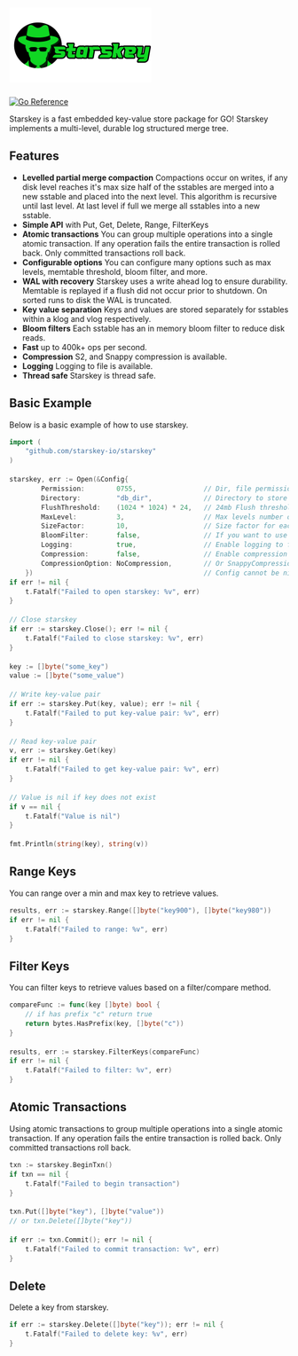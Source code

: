 <div>
    <h1 align="left"><img width="256" src="artwork/starskey_logo.png"></h1>
</div>

[![Go Reference](https://pkg.go.dev/badge/github.com/starskey-io/starskey.svg)](https://pkg.go.dev/github.com/starskey-io/starskey)

Starskey is a fast embedded key-value store package for GO!  Starskey implements a multi-level, durable log structured merge tree.

## Features
- **Levelled partial merge compaction**  Compactions occur on writes, if any disk level reaches it's max size half of the sstables are merged into a new sstable and placed into the next level.  This algorithm is recursive until last level.  At last level if full we merge all sstables into a new sstable.
- **Simple API** with Put, Get, Delete, Range, FilterKeys
- **Atomic transactions** You can group multiple operations into a single atomic transaction.  If any operation fails the entire transaction is rolled back.  Only committed transactions roll back.
- **Configurable options** You can configure many options such as max levels, memtable threshold, bloom filter, and more.
- **WAL with recovery** Starskey uses a write ahead log to ensure durability.  Memtable is replayed if a flush did not occur prior to shutdown.  On sorted runs to disk the WAL is truncated.
- **Key value separation** Keys and values are stored separately for sstables within a klog and vlog respectively.
- **Bloom filters** Each sstable has an in memory bloom filter to reduce disk reads.
- **Fast** up to 400k+ ops per second.
- **Compression** S2, and Snappy compression is available.
- **Logging** Logging to file is available.
- **Thread safe** Starskey is thread safe.

## Basic Example
Below is a basic example of how to use starskey.
```go
import (
    "github.com/starskey-io/starskey"
)

starskey, err := Open(&Config{
        Permission:        0755,                 // Dir, file permission
        Directory:         "db_dir",             // Directory to store data
        FlushThreshold:    (1024 * 1024) * 24,   // 24mb Flush threshold in bytes
        MaxLevel:          3,                    // Max levels number of disk levels
        SizeFactor:        10,                   // Size factor for each level.  Say 10 that's 10 * the FlushThreshold at each level. So level 1 is 10MB, level 2 is 100MB, level 3 is 1GB.
        BloomFilter:       false,                // If you want to use bloom filters
        Logging:           true,                 // Enable logging to file
        Compression:       false,                // Enable compression
        CompressionOption: NoCompression,        // Or SnappyCompression, S2Compression
    })                                           // Config cannot be nil**
if err != nil {
    t.Fatalf("Failed to open starskey: %v", err)
}

// Close starskey
if err := starskey.Close(); err != nil {
    t.Fatalf("Failed to close starskey: %v", err)
}

key := []byte("some_key")
value := []byte("some_value")

// Write key-value pair
if err := starskey.Put(key, value); err != nil {
    t.Fatalf("Failed to put key-value pair: %v", err)
}

// Read key-value pair
v, err := starskey.Get(key)
if err != nil {
    t.Fatalf("Failed to get key-value pair: %v", err)
}

// Value is nil if key does not exist
if v == nil {
    t.Fatalf("Value is nil")
}

fmt.Println(string(key), string(v))
```

## Range Keys
You can range over a min and max key to retrieve values.
```go
results, err := starskey.Range([]byte("key900"), []byte("key980"))
if err != nil {
    t.Fatalf("Failed to range: %v", err)
}
```

## Filter Keys
You can filter keys to retrieve values based on a filter/compare method.
```go
compareFunc := func(key []byte) bool {
    // if has prefix "c" return true
    return bytes.HasPrefix(key, []byte("c"))
}

results, err := starskey.FilterKeys(compareFunc)
if err != nil {
    t.Fatalf("Failed to filter: %v", err)
}
```


## Atomic Transactions
Using atomic transactions to group multiple operations into a single atomic transaction.  If any operation fails the entire transaction is rolled back.  Only committed transactions roll back.
```go
txn := starskey.BeginTxn()
if txn == nil {
    t.Fatalf("Failed to begin transaction")
}

txn.Put([]byte("key"), []byte("value"))
// or txn.Delete([]byte("key"))

if err := txn.Commit(); err != nil {
    t.Fatalf("Failed to commit transaction: %v", err)
}
```

## Delete
Delete a key from starskey.
```go
if err := starskey.Delete([]byte("key")); err != nil {
    t.Fatalf("Failed to delete key: %v", err)
}
```
